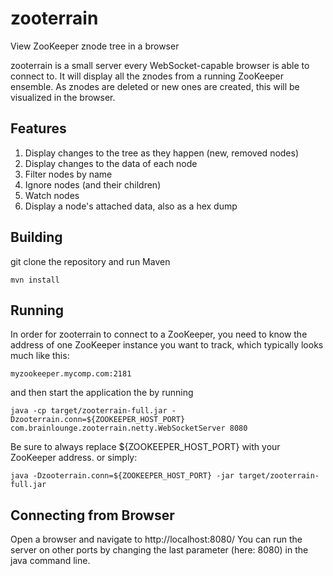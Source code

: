 zooterrain
==========

View ZooKeeper znode tree in a browser  

zooterrain is a small server every WebSocket-capable browser is able to connect to.
It will display all the znodes from a running ZooKeeper ensemble.
As znodes are deleted or new ones are created, this will be visualized in the browser.

## Features

1. Display changes to the tree as they happen (new, removed nodes)
1. Display changes to the data of each node
1. Filter nodes by name
1. Ignore nodes (and their children)
1. Watch nodes
1. Display a node's attached data, also as a hex dump

## Building

git clone the repository and run Maven

    mvn install

## Running

In order for zooterrain to connect to a ZooKeeper, you need to know the address of one 
ZooKeeper instance you want to track, which typically looks much like this:
 
    myzookeeper.mycomp.com:2181

and then start the application the by running

    java -cp target/zooterrain-full.jar -Dzooterrain.conn=${ZOOKEEPER_HOST_PORT} com.brainlounge.zooterrain.netty.WebSocketServer 8080

Be sure to always replace ${ZOOKEEPER_HOST_PORT} with your ZooKeeper address.
or simply:

    java -Dzooterrain.conn=${ZOOKEEPER_HOST_PORT} -jar target/zooterrain-full.jar 

## Connecting from Browser    
    
Open a browser and navigate to http://localhost:8080/
You can run the server on other ports by changing the last parameter (here: 8080) in the java command line.

